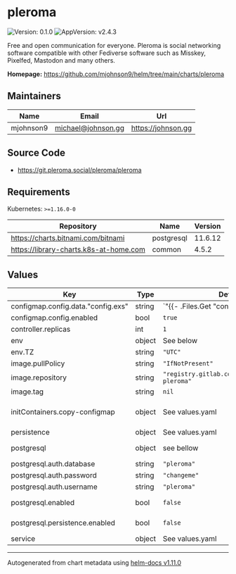 # pleroma

![Version: 0.1.0](https://img.shields.io/badge/Version-0.1.0-informational?style=flat-square) ![AppVersion: v2.4.3](https://img.shields.io/badge/AppVersion-v2.4.3-informational?style=flat-square)

Free and open communication for everyone. Pleroma is social networking software compatible with other Fediverse software such as Misskey, Pixelfed, Mastodon and many others.

**Homepage:** <https://github.com/mjohnson9/helm/tree/main/charts/pleroma>

## Maintainers

| Name | Email | Url |
| ---- | ------ | --- |
| mjohnson9 | <michael@johnson.gg> | <https://johnson.gg> |

## Source Code

* <https://git.pleroma.social/pleroma/pleroma>

## Requirements

Kubernetes: `>=1.16.0-0`

| Repository | Name | Version |
|------------|------|---------|
| https://charts.bitnami.com/bitnami | postgresql | 11.6.12 |
| https://library-charts.k8s-at-home.com | common | 4.5.2 |

## Values

| Key | Type | Default | Description |
|-----|------|---------|-------------|
| configmap.config.data."config.exs" | string | `"{{- .Files.Get \"config.exs\" | nindent 8 }}\n"` |  |
| configmap.config.enabled | bool | `true` |  |
| controller.replicas | int | `1` | Number of pods to load balance between |
| env | object | See below | environment variables. |
| env.TZ | string | `"UTC"` | Set the container timezone |
| image.pullPolicy | string | `"IfNotPresent"` | image pull policy |
| image.repository | string | `"registry.gitlab.com/tsuribori/docker-pleroma"` | image repository |
| image.tag | string | `nil` |  |
| initContainers.copy-configmap | object | See values.yaml | Configures an initContainer that copies the configmap to the AdGuardHome conf directory It does NOT overwrite when the file already exists. |
| persistence | object | See values.yaml | Configure persistence settings for the chart under this key. |
| postgresql | object | see bellow | Bitnami postgres chart. For more options see https://github.com/bitnami/charts/tree/master/bitnami/postgresql |
| postgresql.auth.database | string | `"pleroma"` | Postgres database |
| postgresql.auth.password | string | `"changeme"` | Postgres database password |
| postgresql.auth.username | string | `"pleroma"` | Postgres database user name |
| postgresql.enabled | bool | `false` | By default uses an internal postgress. Dissable if you use your own Postgres. |
| postgresql.persistence.enabled | bool | `false` | if database is stored to a PVC. Set to true when you are done testing. |
| service | object | See values.yaml | Configures service settings for the chart. |

----------------------------------------------
Autogenerated from chart metadata using [helm-docs v1.11.0](https://github.com/norwoodj/helm-docs/releases/v1.11.0)
